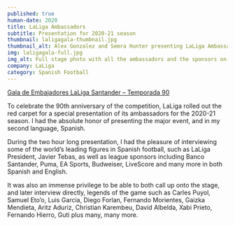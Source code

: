 ```yaml
---
published: true
human-date: 2020
title: LaLiga Ambassadors
subtitle: Presentation for 2020-21 season
thumbnail: laligagala-thumbnail.jpg
thumbnail_alt: Alex Gonzalez and Semra Hunter presenting LaLiga Ambassadors Gala Season 90
img: laligagala-full.jpg
img_alt: Full stage photo with all the ambassadors and the sponsors on-site or remote due to COVID-19 mobility restricctions
company: LaLiga
category: Spanish Football
---
```

<a href="https://www.youtube.com/watch?v=IWtQiQ5tHMY" target="_blank">Gala de Embajadores LaLiga Santander – Temporada 90</a>

To celebrate the 90th anniversary of the competition, LaLiga rolled out the red carpet for a special presentation of its ambassadors for the 2020-21 season. I had the absolute honor of presenting the major event, and in my second language, Spanish.

During the two hour long presentation, I had the pleasure of interviewing some of the world’s leading figures in Spanish football, such as LaLiga President, Javier Tebas, as well as league sponsors including Banco Santander, Puma, EA Sports, Budweiser, LiveScore and many more in both Spanish and English.

It was also an immense privilege to be able to both call up onto the stage, and later interview directly, legends of the game such as Carles Puyol, Samuel Eto’o, Luis Garcia, Diego Forlan, Fernando Morientes, Gaizka Mendieta, Aritz Aduriz, Christian Karembeu, David Albelda, Xabi Prieto, Fernando Hierro, Guti plus many, many more.

